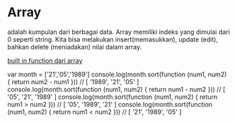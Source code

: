# Array
adalah kumpulan dari berbagai data. Array memiliki indeks yang dimulai dari 0 seperti string.
Kita bisa melakukan insert(memasukkan), update (edit), bahkan delete (meniadakan) nilai dalam array.

[built in function dari array](https://github.com/hacktiv8/phase-0-activities/blob/master/modules/js-array.md#array-built-in-functions)

var month = ['21','05','1989']
console.log(month.sort(function (num1, num2) { return num2 - num1 })) // [ '1989', '21', '05' ]
console.log(month.sort(function (num1, num2) { return num1 - num2 })) // [ '05', '21', '1989' ]
console.log(month.sort(function (num1, num2) { return num1 > num2 })) // [ '05', '1989', '21' ]
console.log(month.sort(function (num1, num2) { return num1 < num2 })) // [ '21', '1989', '05' ]